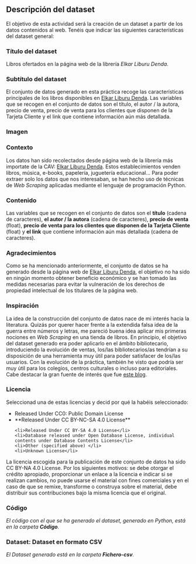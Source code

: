 ## Descripción del dataset

El objetivo de esta actividad será la creación de un dataset a partir de los datos contenidos al web. Tenéis que indicar las siguientes características del dataset general: 


<h3>Título del dataset</h3> 

Libros ofertados en la página web de la librería <i>Elkar Liburu Denda</i>.
  
<h3>Subtítulo del dataset</h3> 

El conjunto de datos generado en esta práctica recoge las características principales de los libros disponibles en [Elkar Liburu Denda](https://www.elkar.eus/). Las variables que se recogen en el conjunto de datos son el título, el autor / la autora, precio de venta, precio de venta para los clientes que disponen de la Tarjeta Cliente y el link que contiene información aún más detallada.

<h3>Imagen </h3> 

<h3>Contexto</h3> 

Los datos han sido recolectados desde página web de la librería más importate de la CAV: [Elkar Liburu Denda](https://www.elkar.eus/). Estos establecimientos venden libros, música, e-books, papelería, juguetería educacional... Para poder extraer solo los datos que nos interesaban, se han hecho uso de técnicas de <i>Web Scraping</i> aplicadas mediante el lenguaje de programación Python.

<h3>Contenido</h3> 

Las variables que se recogen en el conjunto de datos son el <b>título</b> (cadena de caracteres), <b>el autor / la autora</b> (cadena de caracteres), <b>precio de venta</b> (float), <b>precio de venta para los clientes que disponen de la Tarjeta Cliente</b> (float) y <b>el link</b> que contiene información aún más detallada (cadena de caracteres).

 
<h3>Agradecimientos</h3>  

Como se ha mencionado anteriormente, el conjunto de datos se ha generado desde la página web de [Elkar Liburu Denda](https://www.elkar.eus/), el objetivo no ha sido en ningún momento obtener beneficio económico y se han tomado las medidas necesarias para evitar la vulneración de los derechos de propiedad intelectual de los titulares de la página web. 

 
<h3>Inspiración</h3>  

La idea de la construcción del conjunto de datos nace de mi interés hacia la literatura. Quizás por querer hacer frente a la extendida falsa idea de la guerra entre números y letras, me pareció buena idea aplicar mis primeras nociones en *Web Scraping* en una tienda de libros. En principio, el objetivo del dataset generado era poder aplicarlo en el ámbito bibliotecario, introduciendo la evolución de ventas, los/las bibliotecarios/as tendrían a su disposición de una herramienta muy útil para poder satisfacer de los/las usuarios. Con la evolución de la práctica, también he visto que podría ser muy útil para los colegios, centros culturales o incluso para editoriales. Cabe destacar la gran fuente de interés que fue [este blog](https://www.dataquest.io/blog/web-scraping-beautifulsoup/).


<h3>Licencia</h3> 
Seleccionad una de estas licencias y decid por qué la habéis seleccionado: 
  <ul>
    <li>Released Under CC0: Public Domain License</li>
    <li>**Released Under CC BY-NC-SA 4.0 License**</li>
  
    <li>Released Under CC BY-SA 4.0 License</li> 
    <li>Database released under Open Database License, individual contents under Database Contents License</li> 
    <li>Other (specified above) </li> 
    <li>Unknown License</li> 
  </ul>
  
  La licencia escogida para la publicación de este conjunto de datos ha sido CC BY-NA 4.0 License. Por los siguientes motivos: se debe otorgar el crédito apropiado, proporcionar un enlace a la licencia e indicar si se realizan cambios, no puede usarse el material con fines comerciales y en el caso de que se remixe, transforme o construya sobre el material, debe distribuir sus contribuciones bajo la misma licencia que el original.
  
 
<h3>Código</h3> 

<i>El código con el que se ha generado el dataset, generado en Python, está en la carpeta <b>Código</b>.</i>
 <br>
 
<h3>Dataset: Dataset en formato CSV </h3> 
 
 <i>El Dataset generado está en la carpeta <b>Fichero-csv</b>.</i>

